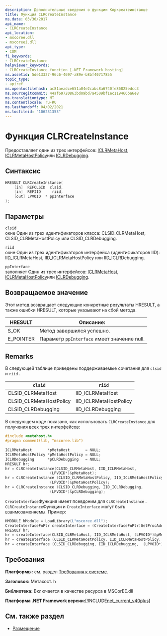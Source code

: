 ```yaml
---
description: Дополнительные сведения о функции Клркреатеинстанце
title: Функция CLRCreateInstance
ms.date: 03/30/2017
api_name:
- CLRCreateInstance
api_location:
- mscoree.dll
- mscoreei.dll
api_type:
- COM
f1_keywords:
- CLRCreateInstance
helpviewer_keywords:
- CLRCreateInstance function [.NET Framework hosting]
ms.assetid: 5de13327-96c6-4697-a89e-b8bf40717855
topic_type:
- apiref
ms.openlocfilehash: ac81aeadce651a04e2cabc8a6740fe86825edcc3
ms.sourcegitcommit: 44af69720863bd09bd7a4509bf1ec119466ba6e8
ms.translationtype: MT
ms.contentlocale: ru-RU
ms.lasthandoff: 04/02/2021
ms.locfileid: "106231353"
---
```

# <a name="clrcreateinstance-function"></a>Функция CLRCreateInstance

Предоставляет один из трех интерфейсов: [ICLRMetaHost](iclrmetahost-interface.md), [ICLRMetaHostPolicy](iclrmetahostpolicy-interface.md)или [ICLRDebugging](../debugging/iclrdebugging-interface.md).  
  
## <a name="syntax"></a>Синтаксис  
  
```cpp  
HRESULT CLRCreateInstance(  
    [in]  REFCLSID  clsid,  
    [in]  REFIID     riid,  
    [out] LPVOID  * ppInterface  
);  
```  
  
## <a name="parameters"></a>Параметры  

 `clsid`  
 окне Один из трех идентификаторов класса: CLSID_CLRMetaHost, CLSID_CLRMetaHostPolicy или CLSID_CLRDebugging.  
  
 `riid`  
 окне Один из трех идентификаторов интерфейса (идентификаторов IID): IID_ICLRMetaHost, IID_ICLRMetaHostPolicy или IID_ICLRDebugging.  
  
 `ppInterface`  
 заполняет Один из трех интерфейсов: [ICLRMetaHost](iclrmetahost-interface.md), [ICLRMetaHostPolicy](iclrmetahostpolicy-interface.md)или [ICLRDebugging](../debugging/iclrdebugging-interface.md).  
  
## <a name="return-value"></a>Возвращаемое значение  

 Этот метод возвращает следующие конкретные результаты HRESULT, а также ошибки HRESULT, которые указывают на сбой метода.  
  
|HRESULT|Описание:|  
|-------------|-----------------|  
|S_OK|Метод завершился успешно.|  
|E_POINTER|Параметр `ppInterface` имеет значение null.|  
  
## <a name="remarks"></a>Remarks  

 В следующей таблице приведены поддерживаемые сочетания для `clsid` и `riid` .  
  
|`clsid`|`riid`|  
|--------------|------------|  
|CLSID_CLRMetaHost|IID_ICLRMetaHost|  
|CLSID_CLRMetaHostPolicy|IID_ICLRMetaHostPolicy|  
|CLSID_CLRDebugging|IID_ICLRDebugging|  
  
 В следующем коде показано, как использовать `CLRCreateInstance` для получения всех трех интерфейсов:  
  
```cpp  
#include <metahost.h>  
#pragma comment(lib, "mscoree.lib")  
  
ICLRMetaHost       *pMetaHost       = NULL;  
ICLRMetaHostPolicy *pMetaHostPolicy = NULL;  
ICLRDebugging      *pCLRDebugging   = NULL;  
HRESULT hr;  
hr = CLRCreateInstance(CLSID_CLRMetaHost, IID_ICLRMetaHost,  
                    (LPVOID*)&pMetaHost);  
hr = CLRCreateInstance (CLSID_CLRMetaHostPolicy, IID_ICLRMetaHostPolicy,  
                    (LPVOID*)&pMetaHostPolicy);  
hr = CLRCreateInstance (CLSID_CLRDebugging, IID_ICLRDebugging,  
                    (LPVOID*)&pCLRDebugging);  
```  

`CreateInterface`Функция имеет псевдоним для `CLRCreateInstance` .  `CLRCreateInstance`Функции и `CreateInterface` могут быть взаимозаменяемы. Пример:

```cpp
HMODULE hModule = LoadLibrary(L"mscoree.dll");
CreateInterfaceFnPtr createInterface = (CreateInterfaceFnPtr)GetProcAddress(hModule, "CreateInterface");
HRESULT hr;
hr = createInterface(CLSID_CLRMetaHost, IID_ICLRMetaHost, (LPVOID*)&pMetaHost);
hr = createInterface (CLSID_CLRMetaHostPolicy, IID_ICLRMetaHostPolicy,  (LPVOID*)&pMetaHostPolicy);  
hr = createInterface (CLSID_CLRDebugging, IID_ICLRDebugging,  (LPVOID*)&pCLRDebugging);
```
  
## <a name="requirements"></a>Требования  

 **Платформы:** см. раздел [Требования к системе](../../get-started/system-requirements.md).  
  
 **Заголовок:** Метахост. h  
  
 **Библиотека:** Включается в качестве ресурса в MSCorEE.dll  
  
 **Платформа .NET Framework версии:**[!INCLUDE[net_current_v40plus](../../../../includes/net-current-v40plus-md.md)]  
  
## <a name="see-also"></a>См. также раздел

- [Размещение](index.md)
